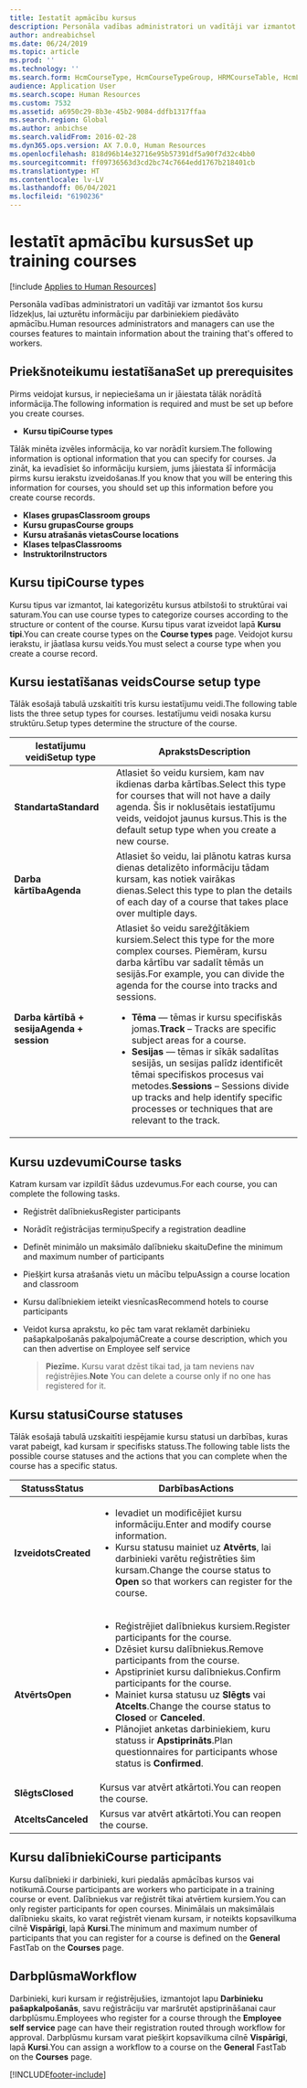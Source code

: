 ```yaml
---
title: Iestatīt apmācību kursus
description: Personāla vadības administratori un vadītāji var izmantot šos kursu līdzekļus, lai uzturētu informāciju par darbiniekiem piedāvāto apmācību.
author: andreabichsel
ms.date: 06/24/2019
ms.topic: article
ms.prod: ''
ms.technology: ''
ms.search.form: HcmCourseType, HcmCourseTypeGroup, HRMCourseTable, HcmLearningWorkspace
audience: Application User
ms.search.scope: Human Resources
ms.custom: 7532
ms.assetid: a6950c29-8b3e-45b2-9084-ddfb1317ffaa
ms.search.region: Global
ms.author: anbichse
ms.search.validFrom: 2016-02-28
ms.dyn365.ops.version: AX 7.0.0, Human Resources
ms.openlocfilehash: 818d96b14e32716e95b57391df5a90f7d32c4bb0
ms.sourcegitcommit: ff09736563d3cd2bc74c7664edd1767b218401cb
ms.translationtype: HT
ms.contentlocale: lv-LV
ms.lasthandoff: 06/04/2021
ms.locfileid: "6190236"
---
```

# <a name="set-up-training-courses"></a><span data-ttu-id="65664-103">Iestatīt apmācību kursus</span><span class="sxs-lookup"><span data-stu-id="65664-103">Set up training courses</span></span>

[!include [Applies to Human Resources](../includes/applies-to-hr.md)]

<span data-ttu-id="65664-104">Personāla vadības administratori un vadītāji var izmantot šos kursu līdzekļus, lai uzturētu informāciju par darbiniekiem piedāvāto apmācību.</span><span class="sxs-lookup"><span data-stu-id="65664-104">Human resources administrators and managers can use the courses features to maintain information about the training that's offered to workers.</span></span>

##  <a name="set-up-prerequisites"></a><span data-ttu-id="65664-105">Priekšnoteikumu iestatīšana</span><span class="sxs-lookup"><span data-stu-id="65664-105">Set up prerequisites</span></span>

<span data-ttu-id="65664-106">Pirms veidojat kursus, ir nepieciešama un ir jāiestata tālāk norādītā informācija.</span><span class="sxs-lookup"><span data-stu-id="65664-106">The following information is required and must be set up before you create courses.</span></span>
-   <span data-ttu-id="65664-107">**Kursu tipi**</span><span class="sxs-lookup"><span data-stu-id="65664-107">**Course types**</span></span>

<span data-ttu-id="65664-108">Tālāk minēta izvēles informācija, ko var norādīt kursiem.</span><span class="sxs-lookup"><span data-stu-id="65664-108">The following information is optional information that you can specify for courses.</span></span> <span data-ttu-id="65664-109">Ja zināt, ka ievadīsiet šo informāciju kursiem, jums jāiestata šī informācija pirms kursu ierakstu izveidošanas.</span><span class="sxs-lookup"><span data-stu-id="65664-109">If you know that you will be entering this information for courses, you should set up this information before you create course records.</span></span>
-   <span data-ttu-id="65664-110">**Klases grupas**</span><span class="sxs-lookup"><span data-stu-id="65664-110">**Classroom groups**</span></span>
-   <span data-ttu-id="65664-111">**Kursu grupas**</span><span class="sxs-lookup"><span data-stu-id="65664-111">**Course groups**</span></span>
-   <span data-ttu-id="65664-112">**Kursu atrašanās vietas**</span><span class="sxs-lookup"><span data-stu-id="65664-112">**Course locations**</span></span>
-   <span data-ttu-id="65664-113">**Klases telpas**</span><span class="sxs-lookup"><span data-stu-id="65664-113">**Classrooms**</span></span>
-   <span data-ttu-id="65664-114">**Instruktori**</span><span class="sxs-lookup"><span data-stu-id="65664-114">**Instructors**</span></span>

## <a name="course-types"></a><span data-ttu-id="65664-115">Kursu tipi</span><span class="sxs-lookup"><span data-stu-id="65664-115">Course types</span></span>
<span data-ttu-id="65664-116">Kursu tipus var izmantot, lai kategorizētu kursus atbilstoši to struktūrai vai saturam.</span><span class="sxs-lookup"><span data-stu-id="65664-116">You can use course types to categorize courses according to the structure or content of the course.</span></span> <span data-ttu-id="65664-117">Kursu tipus varat izveidot lapā **Kursu tipi**.</span><span class="sxs-lookup"><span data-stu-id="65664-117">You can create course types on the **Course types** page.</span></span> <span data-ttu-id="65664-118">Veidojot kursu ierakstu, ir jāatlasa kursu veids.</span><span class="sxs-lookup"><span data-stu-id="65664-118">You must select a course type when you create a course record.</span></span>

## <a name="course-setup-type"></a><span data-ttu-id="65664-119">Kursu iestatīšanas veids</span><span class="sxs-lookup"><span data-stu-id="65664-119">Course setup type</span></span>
<span data-ttu-id="65664-120">Tālāk esošajā tabulā uzskaitīti trīs kursu iestatījumu veidi.</span><span class="sxs-lookup"><span data-stu-id="65664-120">The following table lists the three setup types for courses.</span></span> <span data-ttu-id="65664-121">Iestatījumu veidi nosaka kursu struktūru.</span><span class="sxs-lookup"><span data-stu-id="65664-121">Setup types determine the structure of the course.</span></span>

<table>
<thead>
<tr class="header">
<th><span data-ttu-id="65664-122">Iestatījumu veidi</span><span class="sxs-lookup"><span data-stu-id="65664-122">Setup type</span></span></th>
<th><span data-ttu-id="65664-123">Apraksts</span><span class="sxs-lookup"><span data-stu-id="65664-123">Description</span></span></th>
</tr>
</thead>
<tbody>
<tr class="odd">
<td><span data-ttu-id="65664-124"><strong>Standarta</strong></span><span class="sxs-lookup"><span data-stu-id="65664-124"><strong>Standard</strong></span></span></td>
<td><span data-ttu-id="65664-125">Atlasiet šo veidu kursiem, kam nav ikdienas darba kārtības.</span><span class="sxs-lookup"><span data-stu-id="65664-125">Select this type for courses that will not have a daily agenda.</span></span> <span data-ttu-id="65664-126">Šis ir noklusētais iestatījumu veids, veidojot jaunus kursus.</span><span class="sxs-lookup"><span data-stu-id="65664-126">This is the default setup type when you create a new course.</span></span></td>
</tr>
<tr class="even">
<td><span data-ttu-id="65664-127"><strong>Darba kārtība</strong></span><span class="sxs-lookup"><span data-stu-id="65664-127"><strong>Agenda</strong></span></span></td>
<td><span data-ttu-id="65664-128">Atlasiet šo veidu, lai plānotu katras kursa dienas detalizēto informāciju tādam kursam, kas notiek vairākas dienas.</span><span class="sxs-lookup"><span data-stu-id="65664-128">Select this type to plan the details of each day of a course that takes place over multiple days.</span></span></td>
</tr>
<tr class="odd">
<td><span data-ttu-id="65664-129"><strong>Darba kārtībā + sesija</strong></span><span class="sxs-lookup"><span data-stu-id="65664-129"><strong>Agenda + session</strong></span></span></td>
<td><span data-ttu-id="65664-130">Atlasiet šo veidu sarežģītākiem kursiem.</span><span class="sxs-lookup"><span data-stu-id="65664-130">Select this type for the more complex courses.</span></span> <span data-ttu-id="65664-131">Piemēram, kursu darba kārtību var sadalīt tēmās un sesijās.</span><span class="sxs-lookup"><span data-stu-id="65664-131">For example, you can divide the agenda for the course into tracks and sessions.</span></span>
<ul>
<li><span data-ttu-id="65664-132"><strong>Tēma</strong> — tēmas ir kursu specifiskās jomas.</span><span class="sxs-lookup"><span data-stu-id="65664-132"><strong>Track</strong> – Tracks are specific subject areas for a course.</span></span></li>
<li><span data-ttu-id="65664-133"><strong>Sesijas</strong> — tēmas ir sīkāk sadalītas sesijās, un sesijas palīdz identificēt tēmai specifiskos procesus vai metodes.</span><span class="sxs-lookup"><span data-stu-id="65664-133"><strong>Sessions</strong> – Sessions divide up tracks and help identify specific processes or techniques that are relevant to the track.</span></span></li>
</ul></td>
</tr>
</tbody>
</table>

## <a name="course-tasks"></a><span data-ttu-id="65664-134">Kursu uzdevumi</span><span class="sxs-lookup"><span data-stu-id="65664-134">Course tasks</span></span>
<span data-ttu-id="65664-135">Katram kursam var izpildīt šādus uzdevumus.</span><span class="sxs-lookup"><span data-stu-id="65664-135">For each course, you can complete the following tasks.</span></span>
- <span data-ttu-id="65664-136">Reģistrēt dalībniekus</span><span class="sxs-lookup"><span data-stu-id="65664-136">Register participants</span></span>
- <span data-ttu-id="65664-137">Norādīt reģistrācijas termiņu</span><span class="sxs-lookup"><span data-stu-id="65664-137">Specify a registration deadline</span></span>
- <span data-ttu-id="65664-138">Definēt minimālo un maksimālo dalībnieku skaitu</span><span class="sxs-lookup"><span data-stu-id="65664-138">Define the minimum and maximum number of participants</span></span>
- <span data-ttu-id="65664-139">Piešķirt kursa atrašanās vietu un mācību telpu</span><span class="sxs-lookup"><span data-stu-id="65664-139">Assign a course location and classroom</span></span>
- <span data-ttu-id="65664-140">Kursu dalībniekiem ieteikt viesnīcas</span><span class="sxs-lookup"><span data-stu-id="65664-140">Recommend hotels to course participants</span></span>
- <span data-ttu-id="65664-141">Veidot kursa aprakstu, ko pēc tam varat reklamēt darbinieku pašapkalpošanās pakalpojumā</span><span class="sxs-lookup"><span data-stu-id="65664-141">Create a course description, which you can then advertise on Employee self service</span></span>

  ><span data-ttu-id="65664-142">**Piezīme.** Kursu varat dzēst tikai tad, ja tam neviens nav reģistrējies.</span><span class="sxs-lookup"><span data-stu-id="65664-142">**Note** You can delete a course only if no one has registered for it.</span></span> 

## <a name="course-statuses"></a><span data-ttu-id="65664-143">Kursu statusi</span><span class="sxs-lookup"><span data-stu-id="65664-143">Course statuses</span></span>
<span data-ttu-id="65664-144">Tālāk esošajā tabulā uzskaitīti iespējamie kursu statusi un darbības, kuras varat pabeigt, kad kursam ir specifisks statuss.</span><span class="sxs-lookup"><span data-stu-id="65664-144">The following table lists the possible course statuses and the actions that you can complete when the course has a specific status.</span></span>

<table>
<thead>
<tr class="header">
<th><span data-ttu-id="65664-145">Statuss</span><span class="sxs-lookup"><span data-stu-id="65664-145">Status</span></span></th>
<th><span data-ttu-id="65664-146">Darbības</span><span class="sxs-lookup"><span data-stu-id="65664-146">Actions</span></span></th>
</tr>
</thead>
<tbody>
<tr class="odd">
<td><span data-ttu-id="65664-147"><strong>Izveidots</strong></span><span class="sxs-lookup"><span data-stu-id="65664-147"><strong>Created</strong></span></span></td>
<td><ul>
<li><span data-ttu-id="65664-148">Ievadiet un modificējiet kursu informāciju.</span><span class="sxs-lookup"><span data-stu-id="65664-148">Enter and modify course information.</span></span></li>
<li><span data-ttu-id="65664-149">Kursu statusu mainiet uz <strong>Atvērts</strong>, lai darbinieki varētu reģistrēties šim kursam.</span><span class="sxs-lookup"><span data-stu-id="65664-149">Change the course status to <strong>Open</strong> so that workers can register for the course.</span></span></li>
</ul></td>
</tr>
<tr class="even">
<td><span data-ttu-id="65664-150"><strong>Atvērts</strong></span><span class="sxs-lookup"><span data-stu-id="65664-150"><strong>Open</strong></span></span></td>
<td><ul>
<li><span data-ttu-id="65664-151">Reģistrējiet dalībniekus kursiem.</span><span class="sxs-lookup"><span data-stu-id="65664-151">Register participants for the course.</span></span></li>
<li><span data-ttu-id="65664-152">Dzēsiet kursu dalībniekus.</span><span class="sxs-lookup"><span data-stu-id="65664-152">Remove participants from the course.</span></span></li>
<li><span data-ttu-id="65664-153">Apstipriniet kursu dalībniekus.</span><span class="sxs-lookup"><span data-stu-id="65664-153">Confirm participants for the course.</span></span></li>
<li><span data-ttu-id="65664-154">Mainiet kursa statusu uz <strong>Slēgts</strong> vai <strong>Atcelts</strong>.</span><span class="sxs-lookup"><span data-stu-id="65664-154">Change the course status to <strong>Closed</strong> or <strong>Canceled</strong>.</span></span></li>
<li><span data-ttu-id="65664-155">Plānojiet anketas darbiniekiem, kuru statuss ir <strong>Apstiprināts</strong>.</span><span class="sxs-lookup"><span data-stu-id="65664-155">Plan questionnaires for participants whose status is <strong>Confirmed</strong>.</span></span></li>
</ul></td>
</tr>
<tr class="odd">
<td><span data-ttu-id="65664-156"><strong>Slēgts</strong></span><span class="sxs-lookup"><span data-stu-id="65664-156"><strong>Closed</strong></span></span></td>
<td><span data-ttu-id="65664-157">Kursus var atvērt atkārtoti.</span><span class="sxs-lookup"><span data-stu-id="65664-157">You can reopen the course.</span></span></td>
</tr>
<tr class="even">
<td><span data-ttu-id="65664-158"><strong>Atcelts</strong></span><span class="sxs-lookup"><span data-stu-id="65664-158"><strong>Canceled</strong></span></span></td>
<td><span data-ttu-id="65664-159">Kursus var atvērt atkārtoti.</span><span class="sxs-lookup"><span data-stu-id="65664-159">You can reopen the course.</span></span></td>
</tr>
</tbody>
</table>

## <a name="course-participants"></a><span data-ttu-id="65664-160">Kursu dalībnieki</span><span class="sxs-lookup"><span data-stu-id="65664-160">Course participants</span></span>
<span data-ttu-id="65664-161">Kursu dalībnieki ir darbinieki, kuri piedalās apmācības kursos vai notikumā.</span><span class="sxs-lookup"><span data-stu-id="65664-161">Course participants are workers who participate in a training course or event.</span></span> <span data-ttu-id="65664-162">Dalībniekus var reģistrēt tikai atvērtiem kursiem.</span><span class="sxs-lookup"><span data-stu-id="65664-162">You can only register participants for open courses.</span></span> <span data-ttu-id="65664-163">Minimālais un maksimālais dalībnieku skaits, ko varat reģistrēt vienam kursam, ir noteikts kopsavilkuma cilnē **Vispārīgi**, lapā **Kursi**.</span><span class="sxs-lookup"><span data-stu-id="65664-163">The minimum and maximum number of participants that you can register for a course is defined on the **General** FastTab on the **Courses** page.</span></span>

## <a name="workflow"></a><span data-ttu-id="65664-164">Darbplūsma</span><span class="sxs-lookup"><span data-stu-id="65664-164">Workflow</span></span>

<span data-ttu-id="65664-165">Darbinieki, kuri kursam ir reģistrējušies, izmantojot lapu **Darbinieku pašapkalpošanās**, savu reģistrāciju var maršrutēt apstiprināšanai caur darbplūsmu.</span><span class="sxs-lookup"><span data-stu-id="65664-165">Employees who register for a course through the **Employee self service** page can have their registration routed through workflow for approval.</span></span> <span data-ttu-id="65664-166">Darbplūsmu kursam varat piešķirt kopsavilkuma cilnē **Vispārīgi**, lapā **Kursi**.</span><span class="sxs-lookup"><span data-stu-id="65664-166">You can assign a workflow to a course on the **General** FastTab on the **Courses** page.</span></span>







[!INCLUDE[footer-include](../includes/footer-banner.md)]